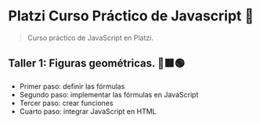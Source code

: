 # Platzi Curso Práctico de Javascript 💚

> Curso práctico de JavaScript en Platzi.

## Taller 1: Figuras geométricas. 📐🟩🟢

- Primer paso: definir las fórmulas
- Segundo paso: implementar las fórmulas en JavaScript
- Tercer paso: crear funciones
- Cuarto paso: integrar JavaScript en HTML
